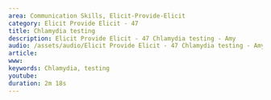 ```yaml
---
area: Communication Skills, Elicit-Provide-Elicit
category: Elicit Provide Elicit - 47
title: Chlamydia testing
description: Elicit Provide Elicit - 47 Chlamydia testing - Amy
audio: /assets/audio/Elicit Provide Elicit - 47 Chlamydia testing - Amy - MQ.mp3
article: 
www: 
keywords: Chlamydia, testing
youtube: 
duration: 2m 18s
--- 
```


